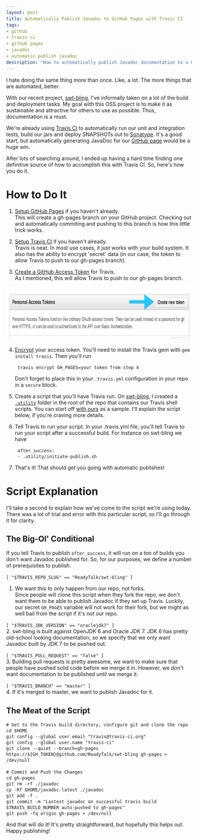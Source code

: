 ```yaml
---
layout: post
title: Automatically Publish Javadoc to GitHub Pages with Travis CI
tags: 
- github
- travis ci
- github pages
- javadoc
- automatic publish javadoc
description: "How to automatically publish Javadoc documentation to a GitHub Pages (gh-pages) site using Travis-CI, custom scripts and secret environment variables"
---
```


I hate doing the same thing more than once. Like, a lot. The more things that are automated, better.

With our recent project, [swt-bling](https://github.com/ReadyTalk/swt-bling), I've informally taken on a lot of the build and deployment tasks. My goal with this OSS project is to make it as sustainable and attractive for others to use as possible. Thus, documentation is a must.

We're already using [Travis CI](https://travis-ci.org/) to automatically run our unit and integration tests, build our jars and deploy SNAPSHOTs out to [Sonatype](http://oss.sonatype.org/content/repositories/snapshots/com/readytalk/swt-bling/). It's a good start, but automatically generating JavaDoc for our [GitHub page](http://oss.readytalk.com/swt-bling/) would be a huge win.

After lots of searching around, I ended up having a hard time finding one definitive source of how to accomplish this with Travis CI. So, here's how you do it.

# How to Do It
1. [Setup GitHub Pages](http://pages.github.com/#project-site) if you haven't already.  
This will create a gh-pages branch on your GitHub project. Checking out and automatically commiting and pushing to this branch is how this little trick works.  

2. [Setup Travis CI](http://about.travis-ci.org/docs/user/getting-started/) if you haven't already.  
Travis is neat. In most use cases, it just works with your build system. It also has the ability to encrypt 'secret' data (in our case, the token to allow Travis to push to our gh-pages branch).  

3. [Create a GitHub Access Token](https://github.com/settings/applications) for Travis.  
As I mentioned, this will allow Travis to push to our gh-pages branch. 
<div class="center"><img src="/assets/images/posts/2013/12/GhAccessToken.png" width="800" height="146" alt="GitHub Create New Personal Access Token" /></div> 

4. [Encrypt](http://about.travis-ci.org/docs/user/encryption-keys/) your access token.
You'll need to install the Travis gem with ```gem install travis```. Then you'll run  

		travis encrypt GH_PAGES=your token from step 4

    Don't forget to place this in your ```.travis.yml``` configuration in your repo in a ```secure``` block.

5. Create a script that you'll have Travis run.
On [swt-bling](https://github.com/ReadyTalk/swt-bling), I created a [```.utility```](https://github.com/ReadyTalk/swt-bling/tree/master/.utility) folder in the root of the repo that contains our Travis shell scripts. You can start off [with ours](https://github.com/ReadyTalk/swt-bling/blob/master/.utility/push-javadoc-to-gh-pages.sh) as a sample. I'll explain the script below, if you're craving more details.  

6. Tell Travis to run your script.
In your .travis.yml file, you'll tell Travis to run your script after a successful build. For instance on swt-bling we have  

	 	after_success:
	 	- .utility/initiate-publish.sh
	 	

7. That's it! That should get you going with automatic publishes!

# Script Explanation
I'll take a second to explain how we've come to the script we're using today. There was a lot of trial and error with this particular script, so I'll go through it for clarity.

## The Big-Ol' Conditional 
If you tell Travis to publish ```after_success```, it will run on a ton of builds you don't want Javadoc published for. So, for our purposes, we define a number of prerequisites to publish.  

```[ "$TRAVIS_REPO_SLUG" == "ReadyTalk/swt-bling" ]```  
1. We want this to only happen from our repo, not forks.  
Since people will clone this script when they fork the repo, we don't want them to be able to publish Javadoc if they set up Travis. Luckily, our secret ```GH_PAGES``` variable will not work for their fork, but we might as well bail from the script if it's not our repo.

```[ "$TRAVIS_JDK_VERSION" == "oraclejdk7" ]```  
2. swt-bling is built against OpenJDK 6 and Oracle JDK 7. JDK 6 has pretty old-school looking documentation, so we specify that we only want Javadoc built by JDK 7 to be pushed out.

```[ "$TRAVIS_PULL_REQUEST" == "false" ]```  
3. Building pull requests is pretty awesome, we want to make sure that people have pushed solid code before we merge it in. However, we don't want documentation to be published until we merge it.

```[ "$TRAVIS_BRANCH" == "master" ]```  
4. If it's merged to master, we want to publish Javadoc for it.

## The Meat of the Script
	# Get to the Travis build directory, configure git and clone the repo
	cd $HOME
  	git config --global user.email "travis@travis-ci.org"
  	git config --global user.name "travis-ci"
  	git clone --quiet --branch=gh-pages https://${GH_TOKEN}@github.com/ReadyTalk/swt-bling gh-pages > /dev/null

  	# Commit and Push the Changes
  	cd gh-pages
  	git rm -rf ./javadoc
  	cp -Rf $HOME/javadoc-latest ./javadoc
  	git add -f .
  	git commit -m "Lastest javadoc on successful travis build $TRAVIS_BUILD_NUMBER auto-pushed to gh-pages"
  	git push -fq origin gh-pages > /dev/null

And that will do it! It's pretty straightforward, but hopefully this helps out. Happy publishing!

